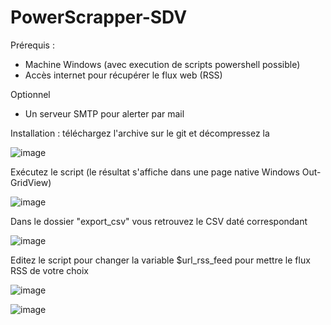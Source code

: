 # PowerScrapper-SDV

Prérequis : 

- Machine Windows (avec execution de scripts powershell possible)
- Accès internet pour récupérer le flux web (RSS)

Optionnel
- Un serveur SMTP pour alerter par mail



Installation : téléchargez l'archive sur le git et décompressez la

![image](https://github.com/gdupont-sdv/PowerScrapper-SDV/assets/134785181/247a24b5-3110-4047-bdd6-8498d9552382)


Exécutez le script (le résultat s'affiche dans une page native Windows Out-GridView)

![image](https://github.com/gdupont-sdv/PowerScrapper-SDV/assets/134785181/eaeaf017-98c2-4813-a9f0-37895e6b9194)


Dans le dossier "export_csv" vous retrouvez le CSV daté correspondant

![image](https://github.com/gdupont-sdv/PowerScrapper-SDV/assets/134785181/d46d2ad5-df55-4627-a0de-ebcfb12799fb)


Editez le script pour changer la variable $url_rss_feed pour mettre le flux RSS de votre choix

![image](https://github.com/gdupont-sdv/PowerScrapper-SDV/assets/134785181/bbb0dae1-2b4c-48d5-b9be-315b71cc47b2)

![image](https://github.com/gdupont-sdv/PowerScrapper-SDV/assets/134785181/e4bc96a9-16ea-4979-a8ff-658319526a6b)





